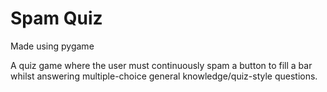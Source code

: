 # Spam Quiz
Made using pygame

A quiz game where the user must continuously spam a button to fill a bar
whilst answering multiple-choice general knowledge/quiz-style questions.
